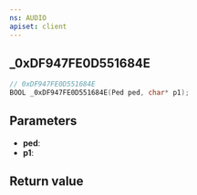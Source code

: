 ```yaml
---
ns: AUDIO
apiset: client
---
```

## _0xDF947FE0D551684E

```c
// 0xDF947FE0D551684E
BOOL _0xDF947FE0D551684E(Ped ped, char* p1);
```


## Parameters
* **ped**:
* **p1**:

## Return value